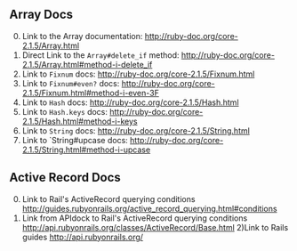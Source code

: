## Array Docs

0) Link to the Array documentation:
http://ruby-doc.org/core-2.1.5/Array.html
1) Direct Link to the `Array#delete_if` method:
http://ruby-doc.org/core-2.1.5/Array.html#method-i-delete_if
2) Link to `Fixnum` docs:
http://ruby-doc.org/core-2.1.5/Fixnum.html
3) Link to `Fixnum#even?` docs:
http://ruby-doc.org/core-2.1.5/Fixnum.html#method-i-even-3F
4) Link to `Hash` docs:
http://ruby-doc.org/core-2.1.5/Hash.html
5) Link to `Hash.keys` docs:
http://ruby-doc.org/core-2.1.5/Hash.html#method-i-keys
6) Link to `String` docs:
http://ruby-doc.org/core-2.1.5/String.html
7) Link to `String#upcase docs:
http://ruby-doc.org/core-2.1.5/String.html#method-i-upcase

## Active Record Docs


0) Link to Rail's ActiveRecord querying conditions
http://guides.rubyonrails.org/active_record_querying.html#conditions
1) Link from APIdock to Rail's ActiveRecord querying conditions  
http://api.rubyonrails.org/classes/ActiveRecord/Base.html
2)Link to Rails guides
http://api.rubyonrails.org/
